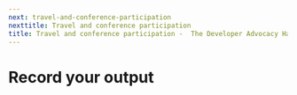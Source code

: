 ```yaml
---
next: travel-and-conference-participation
nexttitle: Travel and conference participation
title: Travel and conference participation -  The Developer Advocacy Handbook
---
```

# Record your output